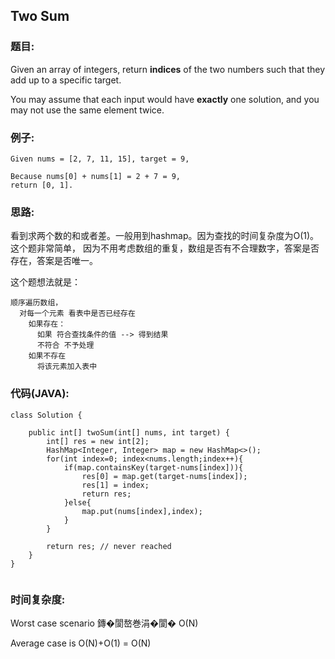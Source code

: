 ## Two Sum



### 题目:


Given an array of integers, return **indices** of the two numbers such that they add up to a specific target.

You may assume that each input would have **exactly** one solution, and you may not use the same element twice.



### 例子:

```
Given nums = [2, 7, 11, 15], target = 9,

Because nums[0] + nums[1] = 2 + 7 = 9,
return [0, 1].

```



### 思路:

看到求两个数的和或者差。一般用到hashmap。因为查找的时间复杂度为O(1)。 这个题非常简单， 因为不用考虑数组的重复，数组是否有不合理数字，答案是否存在，答案是否唯一。

这个题想法就是：

```
顺序遍历数组，
  对每一个元素 看表中是否已经存在
    如果存在：
      如果 符合查找条件的值 --> 得到结果
      不符合 不予处理
    如果不存在
      将该元素加入表中
```

### 代码(JAVA):


```
class Solution {

    public int[] twoSum(int[] nums, int target) {
        int[] res = new int[2];
        HashMap<Integer, Integer> map = new HashMap<>();
        for(int index=0; index<nums.length;index++){
            if(map.containsKey(target-nums[index])){
                res[0] = map.get(target-nums[index]);
                res[1] = index;
                return res;
            }else{
                map.put(nums[index],index);
            }
        }

        return res; // never reached
    }
}


```


### 时间复杂度:

Worst case scenario 鏄�閬嶅巻涓�閬� O(N)

Average case is O(N)+O(1) = O(N)
